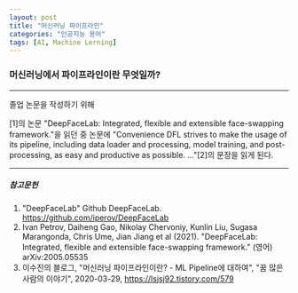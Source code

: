 ```yaml
---
layout: post
title: "머신러닝 파이프라인"
categories: "인공지능 용어"
tags: [AI, Machine Lerning]
---
```




### 머신러닝에서 파이프라인이란 무엇일까?

---

졸업 논문을 작성하기 위해 

[DeepFaceLab]: https://github.com/iperov/DeepFaceLab

[1]의 논문 "DeepFaceLab: Integrated, flexible and extensible face-swapping framework."을 읽던 중 논문에 "Convenience DFL strives to make the usage of its pipeline, including data loader and processing, model training, and post-processing, as easy and productive as possible. ..."[2]의 문장을 읽게 된다. 



---

##### 참고문헌

1) "DeepFaceLab" Github DeepFaceLab. https://github.com/iperov/DeepFaceLab
2) Ivan Petrov, Daiheng Gao, Nikolay Chervoniy, Kunlin Liu, Sugasa Marangonda, Chris Ume, Jian Jiang et al (2021). "DeepFaceLab: Integrated, flexible and extensible face-swapping framework." (영어) arXiv:2005.05535
3)  이수진의 블로그, "머신러닝 파이프라인이란? - ML Pipeline에 대하여", "꿈 많은 사람의 이야기", 2020-03-29, https://lsjsj92.tistory.com/579


